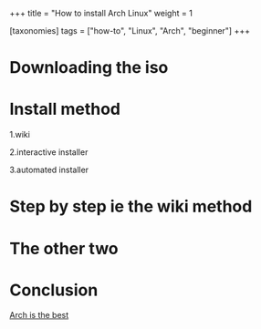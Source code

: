 +++
title = "How to install Arch Linux"
weight = 1

[taxonomies]
tags = ["how-to", "Linux", "Arch", "beginner"]
+++

# Downloading the iso

# Install method

1.wiki

2.interactive installer

3.automated installer

# Step by step ie the wiki method

# The other two

# Conclusion

[Arch is the best](https://wiki.archlinux.org/title/arch_is_the_best)